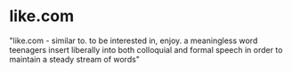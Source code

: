 # like.com

"like.com - similar to. to be interested in, enjoy. a meaningless word teenagers insert liberally into both colloquial
and formal speech in order to maintain a steady stream of words"
